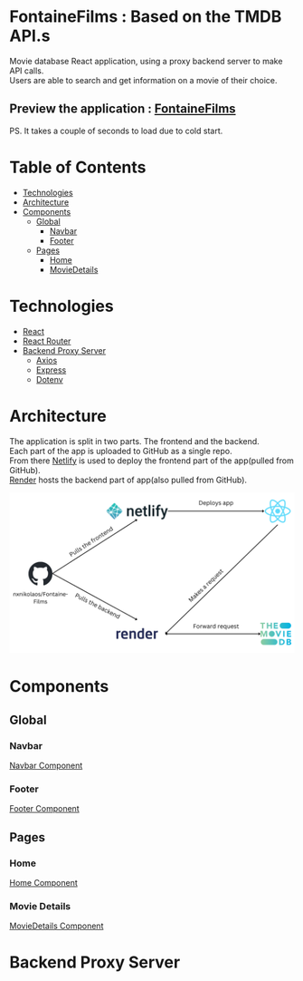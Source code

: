 # FontaineFilms : Based on the TMDB API.s

Movie database React application, using a proxy backend server to make API calls.<br>
Users are able to search and get information on a movie of their choice.

## Preview the application : [FontaineFilms](https://fontaine-films.netlify.app/)

PS. It takes a couple of seconds to load due to cold start.

# Table of Contents

- [Technologies](#technologies)
- [Architecture](#architecture)
- [Components](#components)
  - [Global](#global)
    - [Navbar](#navbar)
    - [Footer](#footer)
  - [Pages](#pages)
    - [Home](#home)
    - [MovieDetails](#movie-details)

# Technologies

- [React](https://react.dev/)
- [React Router](https://reactrouter.com/)
- [Backend Proxy Server](#backend-proxy-server)
  - [Axios](https://axios-http.com/)
  - [Express](https://expressjs.com/)
  - [Dotenv](https://www.npmjs.com/package/dotenv)

# Architecture

The application is split in two parts. The frontend and the backend.<br>
Each part of the app is uploaded to GitHub as a single repo.<br>
From there [Netlify](https://www.netlify.com/) is used to deploy the frontend part of the app(pulled from GitHub).<br>
[Render](https://render.com/) hosts the backend part of app(also pulled from GitHub).

![FontaineFilms - Architecture](/frontend/src/assets/images/architecture.png)

# Components

## Global

### Navbar

[Navbar Component](/frontend/src/components/navigation/Navbar.js)

### Footer

[Footer Component](/frontend/src/components/Footer.js)

## Pages

### Home

[Home Component](/frontend/src/pages/Home.js)

### Movie Details

[MovieDetails Component](/frontend/src/pages/MovieDetails.js)

# Backend Proxy Server
